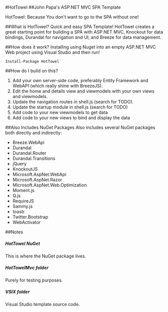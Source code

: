 #HotTowel
##John Papa's ASP.NET MVC SPA Template

HotTowel: Because You don't want to go to the SPA without one!

##What is HotTowel?
Quick and easy SPA Template! HotTowel creates a great starting point for building a SPA with ASP.NET MVC, Knockout for data bindings, Durandal for navigation and UI, and Breeze for data management.

##How does it work?
Installing using Nuget into an empty ASP.NET MVC Web project using Visual Studio and then run!

	Install-Package HotTowel


##How do I build on this?
1. Add your own server-side code, preferably Entity Framework and WebAPI (which really shine with BreezeJS).
2. Edit the home and details view and viewmodels with your own views and viewmodels. 
3. Update the navigation routes in shell.js (search for TODO).
4. Update the startup module in shell.js (search for TODO)
5. Add code to your new viewmodels to get data
6. Add code to your new views to bind and display the data


##Also Includes NuGet Packages
Also includes several NuGet packages both directly and indirectly:

- Breeze.WebApi
- Durandal
- Durandal.Router 
- Durandal.Transitions
- jQuery 
- KnockoutJS
- Microsoft.AspNet.WebApi
- Microsoft.AspNet.Razor
- Microsoft.AspNet.Web.Optimization
- Moment.js
- Q.js
- RequireJS
- Sammy.js
- toastr 
- Twitter.Bootstrap
- WebActivator


##Notes
##### HotTowel NuGet
This is where the NuGet package lives.

##### HotTowelMvc folder 
Purely for testing purposes.

##### VSIX folder
Visual Studio template source code.
